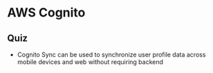 # AWS Cognito

## Quiz

- Cognito Sync can be used to synchronize user profile data across mobile devices and web without requiring backend

  